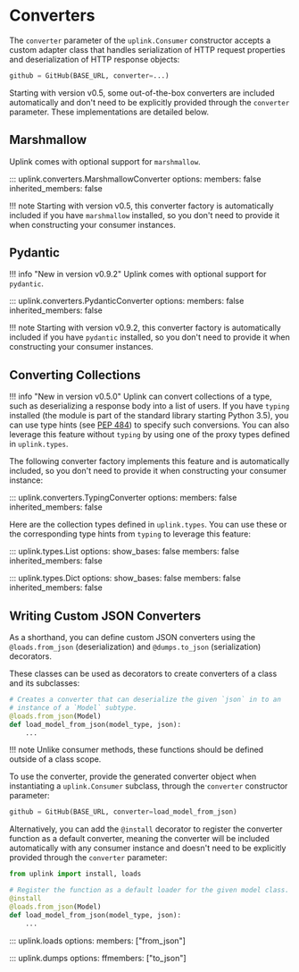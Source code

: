 # Converters

The `converter` parameter of the `uplink.Consumer` constructor accepts a custom adapter class that handles serialization of HTTP request properties and deserialization of HTTP response objects:

```python
github = GitHub(BASE_URL, converter=...)
```

Starting with version v0.5, some out-of-the-box converters are included automatically and don't need to be explicitly provided through the `converter` parameter. These implementations are detailed below.

## Marshmallow

Uplink comes with optional support for `marshmallow`.

::: uplink.converters.MarshmallowConverter
    options:
      members: false
      inherited_members: false

!!! note
    Starting with version v0.5, this converter factory is automatically included if you have `marshmallow` installed, so you don't need to provide it when constructing your consumer instances.

## Pydantic

!!! info "New in version v0.9.2"
    Uplink comes with optional support for `pydantic`.

::: uplink.converters.PydanticConverter
    options:
      members: false
      inherited_members: false

!!! note
    Starting with version v0.9.2, this converter factory is automatically included if you have `pydantic` installed, so you don't need to provide it when constructing your consumer instances.

## Converting Collections

!!! info "New in version v0.5.0"
    Uplink can convert collections of a type, such as deserializing a response body into a list of users. If you have `typing` installed (the module is part of the standard library starting Python 3.5), you can use type hints (see [PEP 484](https://www.python.org/dev/peps/pep-0484/)) to specify such conversions. You can also leverage this feature without `typing` by using one of the proxy types defined in `uplink.types`.

The following converter factory implements this feature and is automatically included, so you don't need to provide it when constructing your consumer instance:

::: uplink.converters.TypingConverter
    options:
      members: false
      inherited_members: false

Here are the collection types defined in `uplink.types`. You can use these or the corresponding type hints from `typing` to leverage this feature:

::: uplink.types.List
    options:
      show_bases: false
      members: false
      inherited_members: false

::: uplink.types.Dict
    options:
      show_bases: false
      members: false
      inherited_members: false

## Writing Custom JSON Converters

As a shorthand, you can define custom JSON converters using the `@loads.from_json` (deserialization) and `@dumps.to_json` (serialization) decorators.

These classes can be used as decorators to create converters of a class and its subclasses:

```python
# Creates a converter that can deserialize the given `json` in to an
# instance of a `Model` subtype.
@loads.from_json(Model)
def load_model_from_json(model_type, json):
    ...
```

!!! note
    Unlike consumer methods, these functions should be defined outside of a class scope.

To use the converter, provide the generated converter object when instantiating a `uplink.Consumer` subclass, through the `converter` constructor parameter:

```python
github = GitHub(BASE_URL, converter=load_model_from_json)
```

Alternatively, you can add the `@install` decorator to register the converter function as a default converter, meaning the converter will be included automatically with any consumer instance and doesn't need to be explicitly provided through the `converter` parameter:

```python
from uplink import install, loads

# Register the function as a default loader for the given model class.
@install
@loads.from_json(Model)
def load_model_from_json(model_type, json):
    ...
```

::: uplink.loads
    options:
      members: ["from_json"]

::: uplink.dumps
    options:
      ffmembers: ["to_json"]
